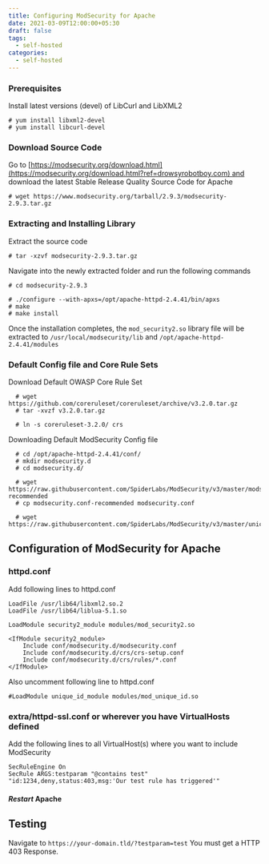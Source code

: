 ```yaml
---
title: Configuring ModSecurity for Apache
date: 2021-03-09T12:00:00+05:30
draft: false
tags:
  - self-hosted
categories:
  - self-hosted
---
```

### Prerequisites
Install latest versions (devel) of LibCurl and LibXML2

```
# yum install libxml2-devel
# yum install libcurl-devel
```

### Download Source Code
Go to [https://modsecurity.org/download.html](https://modsecurity.org/download.html?ref=drowsyrobotboy.com) and download the latest Stable Release Quality Source Code for Apache

```
# wget https://www.modsecurity.org/tarball/2.9.3/modsecurity-2.9.3.tar.gz
```

### Extracting and Installing Library
Extract the source code

```
# tar -xzvf modsecurity-2.9.3.tar.gz
```

Navigate into the newly extracted folder and run the following commands

```
# cd modsecurity-2.9.3

# ./configure --with-apxs=/opt/apache-httpd-2.4.41/bin/apxs
# make
# make install
```

Once the installation completes, the `mod_security2.so` library file will be extracted to `/usr/local/modsecurity/lib` and `/opt/apache-httpd-2.4.41/modules`

### Default Config file and Core Rule Sets
Download Default OWASP Core Rule Set

```
  # wget https://github.com/coreruleset/coreruleset/archive/v3.2.0.tar.gz
  # tar -xvzf v3.2.0.tar.gz

  # ln -s coreruleset-3.2.0/ crs
```

Downloading Default ModSecurity Config file

```
  # cd /opt/apache-httpd-2.4.41/conf/
  # mkdir modsecurity.d
  # cd modsecurity.d/
  
  # wget https://raw.githubusercontent.com/SpiderLabs/ModSecurity/v3/master/modsecurity.conf-recommended
  # cp modsecurity.conf-recommended modsecurity.conf

  # wget https://raw.githubusercontent.com/SpiderLabs/ModSecurity/v3/master/unicode.mapping
```

## Configuration of ModSecurity for Apache
### httpd.conf
Add following lines to httpd.conf

```
LoadFile /usr/lib64/libxml2.so.2
LoadFile /usr/lib64/liblua-5.1.so

LoadModule security2_module modules/mod_security2.so

<IfModule security2_module>
    Include conf/modsecurity.d/modsecurity.conf
    Include conf/modsecurity.d/crs/crs-setup.conf
    Include conf/modsecurity.d/crs/rules/*.conf
</IfModule>
```

Also uncomment following line to httpd.conf

```
#LoadModule unique_id_module modules/mod_unique_id.so
```

### extra/httpd-ssl.conf or wherever you have VirtualHosts defined
Add the following lines to all VirtualHost(s) where you want to include ModSecurity

```
SecRuleEngine On
SecRule ARGS:testparam "@contains test" "id:1234,deny,status:403,msg:'Our test rule has triggered'"
```
#### _Restart_ Apache
## Testing
Navigate to `https://your-domain.tld/?testparam=test` You must get a HTTP 403 Response.